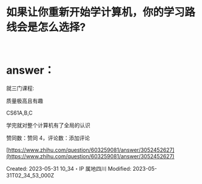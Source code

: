# 如果让你重新开始学计算机，你的学习路线会是怎么选择?

<br>

# answer： <br>
就三门课程:

质量极高且有趣

CS61A,B,C

学完就对整个计算机有了全局的认识



 赞同数：赞同 4，评论数：添加评论
<br>

[https://www.zhihu.com/question/603259081/answer/3052452627](https://www.zhihu.com/question/603259081/answer/3052452627)<br>



Created: 2023-05-31 10_34・IP 属地四川
Modified: 2023-05-31T02_34_53_000Z

